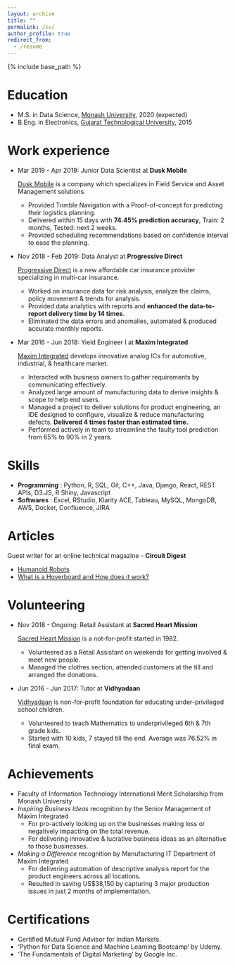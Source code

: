 ```yaml
---
layout: archive
title: ""
permalink: /cv/
author_profile: true
redirect_from:
  - /resume
---
```


{% include base_path %}

Education
======
* M.S. in Data Science, [Monash University](https://www.monash.edu/), 2020 (expected)
* B.Eng. in Electronics, [Gujarat Technological University](https://www.gtu.ac.in/), 2015

Work experience
======
* Mar 2019 - Apr 2019: Junior Data Scientist at **Dusk Mobile**

  [Dusk Mobile](https://duskmobile.com/) is a company which specializes in Field Service and Asset Management solutions.
    * Provided Trimble Navigation with a Proof-of-concept for predicting their logistics planning.
    * Delivered within 15 days with **74.45% prediction accuracy**, Train: 2 months, Tested: next 2 weeks.
    * Provided scheduling recommendations based on confidence interval to ease the planning.

* Nov 2018 - Feb 2019: Data Analyst at **Progressive Direct**

  [Progressive Direct](https://www.pd.com.au/) is a new affordable car insurance provider specializing in multi-car insurance.
    * Worked on insurance data for risk analysis, analyze the claims, policy movement & trends for analysis.
    * Provided data analytics with reports and **enhanced the data-to-report delivery time by 14 times**.
    * Eliminated the data errors and anomalies, automated & produced accurate monthly reports.

* Mar 2016 - Jun 2018: Yield Engineer I at **Maxim Integrated**

  [Maxim Integrated](https://www.maximintegrated.com/en.html) develops innovative analog ICs for automotive, industrial, & healthcare market.
    * Interacted with business owners to gather requirements by communicating effectively.
    * Analyzed large amount of manufacturing data to derive insights & scope to help end users.
    * Managed a project to deliver solutions for product engineering, an IDE designed to configure, visualize & reduce manufacturing defects.
    **Delivered 4 times faster than estimated time.**
    * Performed actively in team to streamline the faulty tool prediction from 65% to 90% in 2 years.

Skills
======
* **Programming** : Python, R, SQL, Git, C++, Java, Django, React, REST APIs, D3.JS, R Shiny, Javascript
* **Softwares**   : Excel, RStudio, Klarity ACE, Tableau, MySQL, MongoDB, AWS, Docker, Confluence, JIRA

Articles
======
Guest writer for an online technical magazine - **Circuit Digest**
* [Humanoid Robots](https://circuitdigest.com/article/humanoid-robots)
* [What is a Hoverboard and How does it work?](https://circuitdigest.com/article/what-is-hoverboard-how-does-it-work)
  
Volunteering
======
* Nov 2018 - Ongoing: Retail Assistant at **Sacred Heart Mission**

  [Sacred Heart Mission](https://www.sacredheartmission.org/) is a not-for-profit started in 1982.
    * Volunteered as a Retail Assistant on weekends for getting involved & meet new people.
    * Managed the clothes section, attended customers at the till and arranged the donations. 
 
* Jun 2016 - Jun 2017: Tutor at **Vidhyadaan**

  [Vidhyadaan](http://vidhyadaan.org/) is non-for-profit foundation for educating under-privileged school children. 
    * Volunteered to teach Mathematics to underprivileged 6th & 7th grade kids.
    * Started with 10 kids, 7 stayed till the end. Average was 76.52% in final exam.
  
Achievements
======
* Faculty of Information Technology International Merit Scholarship from Monash University
* *Inspiring Business Ideas* recognition by the Senior Management of Maxim Integrated
  * For pro-actively looking up on the businesses making loss or negatively impacting on the total revenue.
  * For delivering innovative & lucrative business ideas as an alternative to those businesses.
* *Making a Difference* recognition by Manufacturing IT Department of Maxim Integrated
  * For delivering automation of descriptive analysis report for the product engineers across all locations.
  * Resulted in saving US$38,150 by capturing 3 major production issues in just 2 months of implementation.
  
Certifications
======
 * Certified Mutual Fund Advisor for Indian Markets.
 * ‘Python for Data Science and Machine Learning Bootcamp’ by Udemy.
 * ‘The Fundamentals of Digital Marketing’ by Google Inc.
